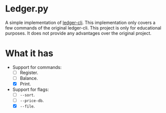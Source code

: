 # Ledger.py

A simple implementation of [ledger-cli](https://github.com/ledger/ledger). This
implementation only covers a few commands of the original ledger-cli. This
project is only for educational purposes. It does not provide any advantages
over the original project.

# What it has

- Support for commands:
    - [ ] Register.
    - [ ] Balance.
    - [X] Print.
- Support for flags:
    - [ ] `--sort`.
    - [ ] `--price-db`.
    - [X] `--file`.
